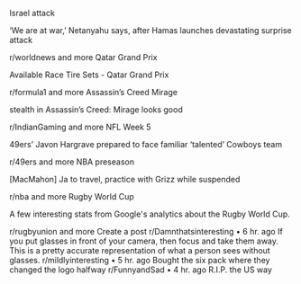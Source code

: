 Israel attack

‘We are at war,’ Netanyahu says, after Hamas launches devastating surprise attack

r/worldnews
and more
Qatar Grand Prix

Available Race Tire Sets - Qatar Grand Prix

r/formula1
and more
Assassin’s Creed Mirage

stealth in Assassin’s Creed: Mirage looks good

r/IndianGaming
and more
NFL Week 5

49ers’ Javon Hargrave prepared to face familiar ‘talented’ Cowboys team

r/49ers
and more
NBA preseason

[MacMahon] Ja to travel, practice with Grizz while suspended

r/nba
and more
Rugby World Cup

A few interesting stats from Google's analytics about the Rugby World Cup.

r/rugbyunion
and more
Create a post
r/Damnthatsinteresting
•
6 hr. ago
If you put glasses in front of your camera, then focus and take them away. This is a pretty accurate representation of what a person sees without glasses.
r/mildlyinteresting
•
5 hr. ago
Bought the six pack where they changed the logo halfway
r/FunnyandSad
•
4 hr. ago
R.I.P. the US way
 